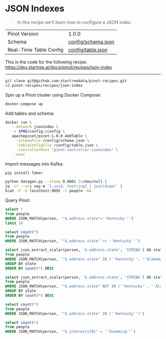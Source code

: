 # JSON Indexes

> In this recipe we'll learn how to configure a JSON index.

<table>
  <tr>
    <td>Pinot Version</td>
    <td>1.0.0</td>
  </tr>
  <tr>
    <td>Schema</td>
    <td><a href="config/schema.json">config/schema.json</a></td>
  </tr>
    <tr>
    <td>Real-Time Table Config</td>
    <td><a href="config/table.json">config/table.json</a></td>
  </tr>
</table>

This is the code for the following recipe: https://dev.startree.ai/docs/pinot/recipes/json-index

***

```bash
git clone git@github.com:startreedata/pinot-recipes.git
cd pinot-recipes/recipes/json-index
```

Spin up a Pinot cluster using Docker Compose:

```bash
docker-compose up
```

Add tables and schema:

```bash
docker run \
   --network jsonindex \
   -v $PWD/config:/config \
   apachepinot/pinot:1.0.0 AddTable \
     -schemaFile /config/schema.json \
     -tableConfigFile /config/table.json \
     -controllerHost "pinot-controller-jsonindex" \
    -exec
```

Import messages into Kafka:

```bash
pip install faker
```

```bash
python datagen.py --sleep 0.0001 2>/dev/null |
jq -cr --arg sep ø '[.uuid, tostring] | join($sep)' |
kcat -P -b localhost:9092 -t people -Kø
```

Query Pinot:

```sql
select *
from people 
WHERE JSON_MATCH(person, '"$.address.state"=''Kentucky''')
limit 10
```

```sql
select count(*)
from people 
WHERE JSON_MATCH(person, '"$.address.state" <> ''Kentucky''')
```

```sql
select json_extract_scalar(person, '$.address.state', 'STRING') AS state, count(*)
from people 
WHERE JSON_MATCH(person, '"$.address.state" IN (''Kentucky'', ''Alabama'')')
GROUP BY state
ORDER BY count(*) DESC
```

```sql
select json_extract_scalar(person, '$.address.state', 'STRING') AS state, count(*)
from people 
WHERE JSON_MATCH(person, '"$.address.state" NOT IN (''Kentucky'', ''Alabama'')')
GROUP BY state
ORDER BY count(*) DESC
```

```sql
select count(*)
from people 
WHERE JSON_MATCH(person, '"$.address.state" IN (''Kentucky'')')
```



```sql
select count(*)
from people 
WHERE JSON_MATCH(person, '"$.interests[0]" = ''Swimming''')
```
